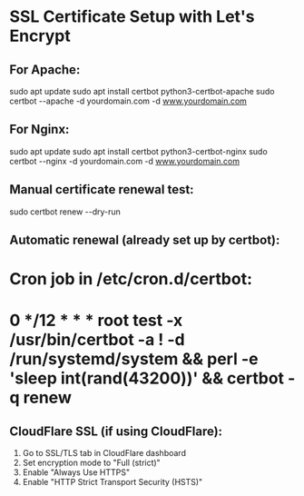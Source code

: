 # SSL Certificate Setup with Let's Encrypt

## For Apache:
sudo apt update
sudo apt install certbot python3-certbot-apache
sudo certbot --apache -d yourdomain.com -d www.yourdomain.com

## For Nginx:
sudo apt update
sudo apt install certbot python3-certbot-nginx
sudo certbot --nginx -d yourdomain.com -d www.yourdomain.com

## Manual certificate renewal test:
sudo certbot renew --dry-run

## Automatic renewal (already set up by certbot):
# Cron job in /etc/cron.d/certbot:
# 0 */12 * * * root test -x /usr/bin/certbot -a \! -d /run/systemd/system && perl -e 'sleep int(rand(43200))' && certbot -q renew

## CloudFlare SSL (if using CloudFlare):
1. Go to SSL/TLS tab in CloudFlare dashboard
2. Set encryption mode to "Full (strict)"
3. Enable "Always Use HTTPS"
4. Enable "HTTP Strict Transport Security (HSTS)"